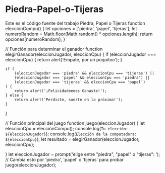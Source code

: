 # Piedra-Papel-o-Tijeras
Este es el código fuente del trabajo Piedra, Papel o Tijeras
function elecciónCompu() {
    let opciones = ['piedra', 'papel', 'tijeras'];
    let numeroRandom = Math.floor(Math.random() * opciones.length);
    return opciones[numeroRandom];
}

// Función para determinar el ganador
function elegirGanador(eleccionJugador, eleccionCpu) {
    if (eleccionJugador === eleccionCpu) {
        return alert('Empate, por un poquitoo');
    }

    if (
        (eleccionJugador === 'piedra' && eleccionCpu === 'tijeras') ||
        (eleccionJugador === 'papel' && eleccionCpu === 'piedra') ||
        (eleccionJugador === 'tijeras' && eleccionCpu === 'papel')
    ) {
        return alert('¡Felicidadeeees Ganaste!');
    } else {
        return alert('Perdiste, suerte en la próxima!');
    }
}

// Función principal del juego
function juego(eleccionJugador) {
    let eleccionCpu = elecciónCompu();
    console.log(`Tu elección: ${eleccionJugador}`);
    console.log(`Elección de la computadora: ${eleccionCpu}`);
    let resultado = elegirGanador(eleccionJugador, eleccionCpu);
    
}
let eleccionJugador = prompt('elige entre "piedra", "papel" o "tijeras": '); // Cambia esto por 'piedra', 'papel' o 'tijeras' para probar
juego(eleccionJugador);
